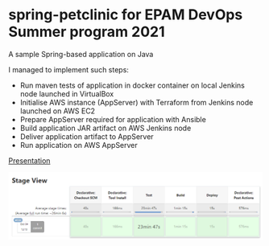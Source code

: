 # spring-petclinic for EPAM DevOps Summer program 2021 
A sample Spring-based application on Java

I managed to implement such steps:
* Run maven tests of application in docker container on local Jenkins node launched in VirtualBox
* Initialise AWS instance (AppServer) with Terraform from Jenkins node launched on AWS EC2
* Prepare AppServer required for application with Ansible
* Build application JAR artifact on AWS Jenkins node
* Deliver application artifact to AppServer
* Run application on AWS AppServer


[Presentation](./FinalProject.pptx)

![Stages](images/stages.png)